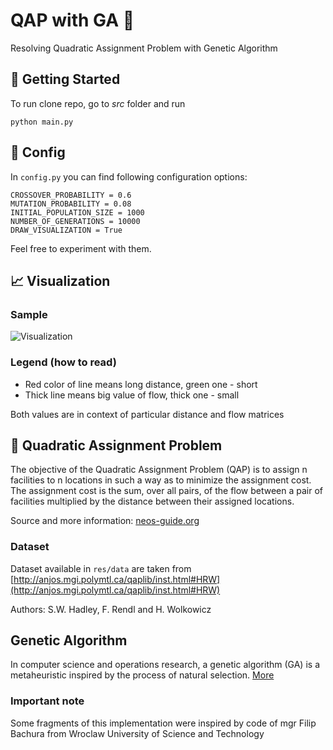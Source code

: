 # QAP with GA 🐒

Resolving Quadratic Assignment Problem with Genetic Algorithm

## 🚀 Getting Started

To run clone repo, go to *src* folder and run
```
python main.py
```

## 🔧 Config

In `config.py` you can find following configuration options:
```
CROSSOVER_PROBABILITY = 0.6
MUTATION_PROBABILITY = 0.08
INITIAL_POPULATION_SIZE = 1000
NUMBER_OF_GENERATIONS = 10000
DRAW_VISUALIZATION = True
```
Feel free to experiment with them.

## 📈 Visualization

### Sample

![Visualization](https://raw.githubusercontent.com/wzieba/QAP-Genetic-Algorithm/readme/static/visualization.gif "Visualization")

### Legend (how to read)

- Red color of line means long distance, green one - short
- Thick line means big value of flow, thick one - small

Both values are in context of particular distance and flow matrices

## 🚚 Quadratic Assignment Problem

The objective of the Quadratic Assignment Problem (QAP) is to assign n facilities to n locations in such a way as to minimize the assignment cost. The assignment cost is the sum, over all pairs, of the flow between a pair of facilities multiplied by the distance between their assigned locations.

Source and more information: [neos-guide.org](https://neos-guide.org/content/quadratic-assignment-problem)

### Dataset

Dataset available in `res/data` are taken from [http://anjos.mgi.polymtl.ca/qaplib/inst.html#HRW](http://anjos.mgi.polymtl.ca/qaplib/inst.html#HRW)

Authors: S.W. Hadley, F. Rendl and H. Wolkowicz

## Genetic Algorithm

In computer science and operations research, a genetic algorithm (GA) is a metaheuristic inspired by the process of natural selection. [More](https://en.wikipedia.org/wiki/Genetic_algorithm)

### Important note

Some fragments of this implementation were inspired by code of mgr Filip Bachura from Wroclaw University of Science and Technology